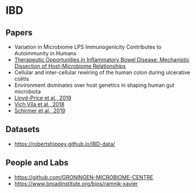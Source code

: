 # IBD

## Papers
- Variation in Microbiome LPS Immunogenicity Contributes to Autoimmunity in Humans
- [Therapeutic Opportunities in Inflammatory Bowel Disease: Mechanistic Dissection of Host-Microbiome Relationships](https://mattfeng.tech/reading-group/papers/j.cell.2019.07.045)
- Cellular and inter-cellular rewiring of the human colon during ulcerative colitis
- Environment dominates over host genetics in shaping human gut microbiota
- [Lloyd-Price et al., 2019](https://www.ncbi.nlm.nih.gov/pmc/articles/PMC6778965/#R58)
- [Vich Vila et al., 2018](https://www.ncbi.nlm.nih.gov/pmc/articles/PMC6778965/#R100)
- [Schirmer et al., 2019](https://www.ncbi.nlm.nih.gov/pmc/articles/PMC6778965/#R86)

## Datasets
- https://robertshippey.github.io/IBD-data/

## People and Labs
- https://github.com/GRONINGEN-MICROBIOME-CENTRE
- https://www.broadinstitute.org/bios/ramnik-xavier
